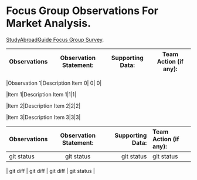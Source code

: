 #  Focus Group Observations For Market Analysis.

 [StudyAbroadGuide Focus Group Survey](https://docs.google.com/forms/d/e/1FAIpQLScj9X045MlKwS6MV4iqcJmKFbzhplZORxbv02UyInDYFxdFLg/viewform?usp=sf_link).


|Observations |Observation Statement:|Supporting Data:|Team Action (if any):|
| :---: | :---: | :---: | :---: |

|Observation 1|Description Item 0| 0| 0|

|Item 1|Description Item 1|1|1|

|Item 2|Description Item 2|2|2|

|Item 3|Description Item 3|3|3|


| Observations | Observation Statement: |Supporting Data: | Team Action (if any): |
| :---        |     :---:      |          ---: | :---        |
| git status   | git status     | git status    | git status    |

| git diff     | git diff       | git diff      | git status    |
